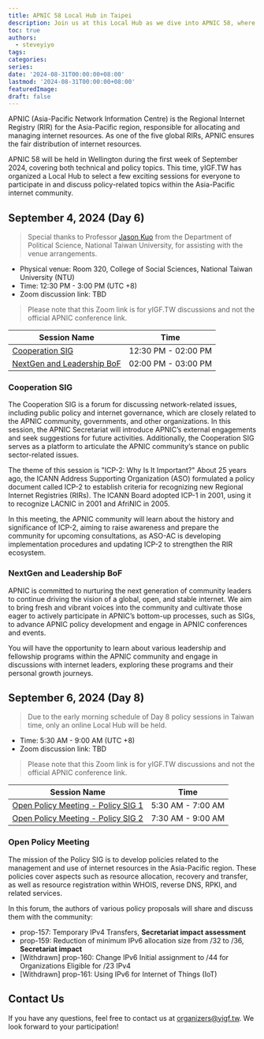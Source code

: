 ```yaml
---
title: APNIC 58 Local Hub in Taipei  
description: Join us at this Local Hub as we dive into APNIC 58, where we'll explore and discuss key topics like policy development and more.
toc: true  
authors:  
  - steveyiyo  
tags:  
categories:  
series:  
date: '2024-08-31T00:00:00+08:00'  
lastmod: '2024-08-31T00:00:00+08:00'  
featuredImage:  
draft: false  
---
```


APNIC (Asia-Pacific Network Information Centre) is the Regional Internet Registry (RIR) for the Asia-Pacific region, responsible for allocating and managing internet resources. As one of the five global RIRs, APNIC ensures the fair distribution of internet resources.

APNIC 58 will be held in Wellington during the first week of September 2024, covering both technical and policy topics. This time, yIGF.TW has organized a Local Hub to select a few exciting sessions for everyone to participate in and discuss policy-related topics within the Asia-Pacific internet community.

## September 4, 2024 (Day 6)

> Special thanks to Professor [Jason Kuo](https://sites.google.com/g.ntu.edu.tw/jasonkuo/jason-kuo) from the Department of Political Science, National Taiwan University, for assisting with the venue arrangements.

- Physical venue: Room 320, College of Social Sciences, National Taiwan University (NTU)
- Time: 12:30 PM - 3:00 PM (UTC +8)
- Zoom discussion link: TBD  
> Please note that this Zoom link is for yIGF.TW discussions and not the official APNIC conference link.

| Session Name | Time |  
|--------------|------|  
| [Cooperation SIG](https://conference.apnic.net/58/program/program/index.html#/day/6/cooperation-sig/) | 12:30 PM - 02:00 PM |  
| [NextGen and Leadership BoF](https://conference.apnic.net/58/program/program/index.html#/day/6/nextgen-and-leadership-bof/) | 02:00 PM - 03:00 PM |  

### Cooperation SIG

The Cooperation SIG is a forum for discussing network-related issues, including public policy and internet governance, which are closely related to the APNIC community, governments, and other organizations. In this session, the APNIC Secretariat will introduce APNIC’s external engagements and seek suggestions for future activities. Additionally, the Cooperation SIG serves as a platform to articulate the APNIC community’s stance on public sector-related issues.

The theme of this session is "ICP-2: Why Is It Important?" About 25 years ago, the ICANN Address Supporting Organization (ASO) formulated a policy document called ICP-2 to establish criteria for recognizing new Regional Internet Registries (RIRs). The ICANN Board adopted ICP-1 in 2001, using it to recognize LACNIC in 2001 and AfriNIC in 2005.

In this meeting, the APNIC community will learn about the history and significance of ICP-2, aiming to raise awareness and prepare the community for upcoming consultations, as ASO-AC is developing implementation procedures and updating ICP-2 to strengthen the RIR ecosystem.

### NextGen and Leadership BoF

APNIC is committed to nurturing the next generation of community leaders to continue driving the vision of a global, open, and stable internet. We aim to bring fresh and vibrant voices into the community and cultivate those eager to actively participate in APNIC’s bottom-up processes, such as SIGs, to advance APNIC policy development and engage in APNIC conferences and events.

You will have the opportunity to learn about various leadership and fellowship programs within the APNIC community and engage in discussions with internet leaders, exploring these programs and their personal growth journeys.

## September 6, 2024 (Day 8)

> Due to the early morning schedule of Day 8 policy sessions in Taiwan time, only an online Local Hub will be held.

- Time: 5:30 AM - 9:00 AM (UTC +8)
- Zoom discussion link: TBD  
> Please note that this Zoom link is for yIGF.TW discussions and not the official APNIC conference link.

| Session Name | Time |  
|--------------|------|  
| [Open Policy Meeting - Policy SIG 1](https://conference.apnic.net/58/program/program/index.html#/day/8/open-policy-meeting---policy-sig-1/) | 5:30 AM - 7:00 AM |  
| [Open Policy Meeting - Policy SIG 2](https://conference.apnic.net/58/program/program/index.html#/day/8/open-policy-meeting---policy-sig-2/) | 7:30 AM - 9:00 AM |  

### Open Policy Meeting

The mission of the Policy SIG is to develop policies related to the management and use of internet resources in the Asia-Pacific region. These policies cover aspects such as resource allocation, recovery and transfer, as well as resource registration within WHOIS, reverse DNS, RPKI, and related services.

In this forum, the authors of various policy proposals will share and discuss them with the community:

- prop-157: Temporary IPv4 Transfers, **Secretariat impact assessment**
- prop-159: Reduction of minimum IPv6 allocation size from /32 to /36, **Secretariat impact**
- [Withdrawn] prop-160: Change IPv6 Initial assignment to /44 for Organizations Eligible for /23 IPv4
- [Withdrawn] prop-161: Using IPv6 for Internet of Things (IoT)

## Contact Us

If you have any questions, feel free to contact us at [organizers@yigf.tw](mailto:organizers@yigf.tw). We look forward to your participation!
